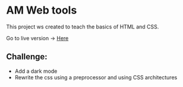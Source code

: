 # AM Web tools
This project ws created to teach the basics of HTML and CSS.

Go to live version -> [Here](https://bluesmoss.github.io/web-tools/)

## Challenge:

* Add a dark mode
* Rewrite the css using a preprocessor and using CSS architectures